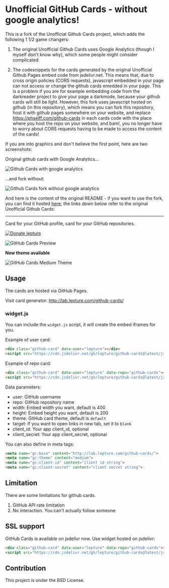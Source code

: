 # Unofficial GitHub Cards - without google analytics!

This is a fork of the Unofficial Github Cards project, which adds the following 1 1/2 game changers:

1. The original Unofficial Github Cards uses Google Analytics (though I myself don't know why), which some people might
consider complicated.

2. The codesnippets for the cards generated by the original Unofficial Github Pages embed code from jsdelivr.net. This
means that, due to cross origin policies (CORS requests), javascript embedded in your page can not access or change the
github cards emedded in your page. This is a problem if you are for example embedding code from the darkreader project
to give your page a darkmode, because your github cards will still be light. However, this fork uses javascript hosted 
on github (in this repository), which means you can fork this repository, host it with github pages somewhere on your
website, and replace https://phseiff.com/github-cards in each cards code with the place where you host the repo on your
website, and bam!, you no longer have to worry about CORS requests having to be made to access the content of the cards!

If you are into graphics and don't believe the first point, here are two screenshots:

Original github cards with Google Analytics...

![Github Cards with google analytics](https://phseiff.com/github-cards/tests/google-analytics-on.png)

...and fork without:

![Github Cards fork without google analytics](https://phseiff.com/github-cards/tests/google-analytics-off.png)

And here is the content of the original README - if you want to use the fork, you can find it hosted [here](https://phseiff.com/github-cards); the links down below refer to the original Unofficial Github Cards:

---

Card for your GitHub profile, card for your GitHub repositories.

[![Donate lepture](https://img.shields.io/badge/donate-lepture-green.svg)](https://typlog.com/donate?amount=10&reason=lepture%2Fgithub-cards)

![GitHub Cards Preview](https://f.cloud.github.com/assets/290496/1350967/28069848-3716-11e3-8f87-0bef45aff1c4.png)

**New theme available**

![GitHub Cards Medium Theme](https://cloud.githubusercontent.com/assets/290496/5024776/7267e9c8-6b4a-11e4-9513-472b60b955b1.png)


## Usage

The cards are hosted via GitHub Pages.

Visit card generator: http://lab.lepture.com/github-cards/

### widget.js

You can include the `widget.js` script, it will create the embed iframes
for you.

Example of user card:

```html
<div class="github-card" data-user="lepture"></div>
<script src="https://cdn.jsdelivr.net/gh/lepture/github-cards@latest/jsdelivr/widget.js"></script>
```

Example of repo card:

```html
<div class="github-card" data-user="lepture" data-repo="github-cards"></div>
<script src="https://cdn.jsdelivr.net/gh/lepture/github-cards@latest/jsdelivr/widget.js"></script>
```

Data parameters:

- user: GitHub username
- repo: GitHub repository name
- width: Embed width you want, default is 400
- height: Embed height you want, default is 200
- theme: GitHub card theme, default is `default`
- target: If you want to open links in new tab, set it to `blank`
- client_id: Your app client_id, optional
- client_secret: Your app client_secret, optional

You can also define in meta tags:

```html
<meta name="gc:base" content="http://lab.lepture.com/github-cards/">
<meta name="gc:theme" content="medium">
<meta name="gc:client-id" content="client id string">
<meta name="gc:client-secret" content="client secret string">
```

## Limitation

There are some limitations for github cards.

1. GitHub API rate limitation
2. No interaction. You can't actually follow someone

## SSL support

GitHub Cards is available on jsdelivr now. Use widget hosted on jsdelivr:

```html
<div class="github-card" data-user="lepture" data-repo="github-cards"></div>
<script src="https://cdn.jsdelivr.net/gh/lepture/github-cards@latest/jsdelivr/widget.js"></script>
```

## Contribution

This project is under the BSD License.
